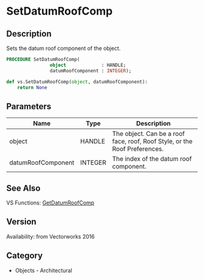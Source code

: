 # SetDatumRoofComp

## Description
Sets the datum roof component of the object.

```pascal
PROCEDURE SetDatumRoofComp(
				object             : HANDLE;
				datumRoofComponent : INTEGER);
```

```python
def vs.SetDatumRoofComp(object, datumRoofComponent):
    return None
```

## Parameters
|Name|Type|Description|
|---|---|---|
|object|HANDLE|The object. Can be a roof face, roof, Roof Style, or the Roof Preferences.|
|datumRoofComponent|INTEGER|The index of the datum roof component.|

## See Also
VS Functions:
[GetDatumRoofComp](GetDatumRoofComp.md)

## Version
Availability: from Vectorworks 2016

## Category
* Objects - Architectural

